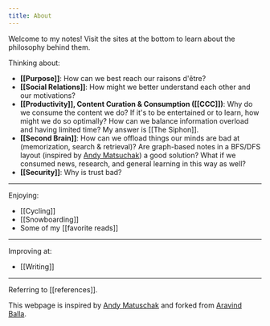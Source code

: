 ```yaml
---
title: About
---
```


Welcome to my notes! Visit the sites at the bottom to learn about the philosophy
behind them.

Thinking about:

* **[[Purpose]]**: How can we best reach our raisons d'être?
* **[[Social Relations]]**: How might we better understand each other and our motivations?
* **[[Productivity]], Content Curation & Consumption ([[CCC]])**: Why do we consume the content we do? If it's to be entertained or to learn, how might we do so optimally?
How can we balance information overload and having limited time? My answer is [[The Siphon]].
* **[[Second Brain]]**: How can we offload things our minds are bad at (memorization, search & retrieval)? Are graph-based notes in a BFS/DFS layout (inspired by [Andy Matsuchak](https://notes.andymatuschak.org/About_these_notes)) 
a good solution? What if we consumed news, research, and general learning in this way as well?
* **[[Security]]**: Why is trust bad?

---

Enjoying:

* [[Cycling]]
* [[Snowboarding]]
* Some of my [[favorite reads]]

---

Improving at:

* [[Writing]]

---

Referring to [[references]].

This webpage is inspired by 
[Andy Matuschak](https://notes.andymatuschak.org/About_these_notes) and forked from [Aravind Balla](https://aravindballa.com). 
